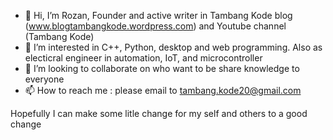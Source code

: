 - 👋 Hi, I’m Rozan, Founder and active writer in Tambang Kode blog (www.blogtambangkode.wordpress.com) and Youtube channel (Tambang Kode)
- 👀 I’m interested in C++, Python, desktop and web programming. Also as electicral engineer in automation, IoT, and microcontroller
- 💞️ I’m looking to collaborate on who want to be share knowledge to everyone
- 📫 How to reach me : please email to tambang.kode20@gmail.com

Hopefully I can make some litle change for my self and others to a good change
